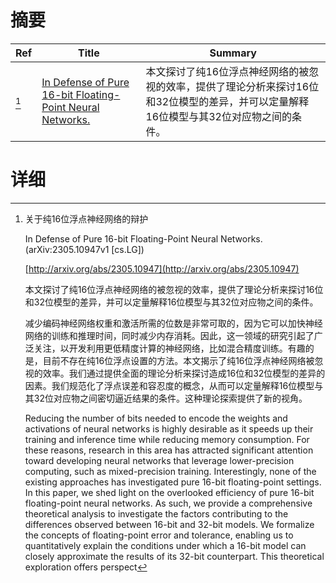# 摘要

| Ref | Title | Summary |
| --- | --- | --- |
| [^1] | [In Defense of Pure 16-bit Floating-Point Neural Networks.](http://arxiv.org/abs/2305.10947) | 本文探讨了纯16位浮点神经网络的被忽视的效率，提供了理论分析来探讨16位和32位模型的差异，并可以定量解释16位模型与其32位对应物之间的条件。 |

# 详细

[^1]: 关于纯16位浮点神经网络的辩护

    In Defense of Pure 16-bit Floating-Point Neural Networks. (arXiv:2305.10947v1 [cs.LG])

    [http://arxiv.org/abs/2305.10947](http://arxiv.org/abs/2305.10947)

    本文探讨了纯16位浮点神经网络的被忽视的效率，提供了理论分析来探讨16位和32位模型的差异，并可以定量解释16位模型与其32位对应物之间的条件。

    

    减少编码神经网络权重和激活所需的位数是非常可取的，因为它可以加快神经网络的训练和推理时间，同时减少内存消耗。因此，这一领域的研究引起了广泛关注，以开发利用更低精度计算的神经网络，比如混合精度训练。有趣的是，目前不存在纯16位浮点设置的方法。本文揭示了纯16位浮点神经网络被忽视的效率。我们通过提供全面的理论分析来探讨造成16位和32位模型的差异的因素。我们规范化了浮点误差和容忍度的概念，从而可以定量解释16位模型与其32位对应物之间密切逼近结果的条件。这种理论探索提供了新的视角。

    Reducing the number of bits needed to encode the weights and activations of neural networks is highly desirable as it speeds up their training and inference time while reducing memory consumption. For these reasons, research in this area has attracted significant attention toward developing neural networks that leverage lower-precision computing, such as mixed-precision training. Interestingly, none of the existing approaches has investigated pure 16-bit floating-point settings. In this paper, we shed light on the overlooked efficiency of pure 16-bit floating-point neural networks. As such, we provide a comprehensive theoretical analysis to investigate the factors contributing to the differences observed between 16-bit and 32-bit models. We formalize the concepts of floating-point error and tolerance, enabling us to quantitatively explain the conditions under which a 16-bit model can closely approximate the results of its 32-bit counterpart. This theoretical exploration offers perspect
    

